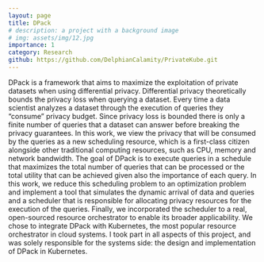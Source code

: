 ```yaml
---
layout: page
title: DPack
# description: a project with a background image
# img: assets/img/12.jpg
importance: 1
category: Research
github: https://github.com/DelphianCalamity/PrivateKube.git
---
```


DPack is a framework that aims to maximize the exploitation of private datasets when using differential privacy. Differential privacy theoretically bounds the privacy loss when querying a dataset. Every time a data scientist analyzes a dataset through the execution of queries they “consume” privacy budget. Since privacy loss is bounded there is only a finite number of queries that a dataset can answer before breaking the privacy guarantees. In this work, we view the privacy that will be consumed by the queries  as a new scheduling resource, which is a first-class citizen alongside other traditional computing resources, such as CPU, memory and network bandwidth. The goal of DPack is to execute queries in a schedule that maximizes the total number of queries that can be processed or the total utility that can be achieved given also the importance of each query. 
In this work, we reduce this scheduling problem to an optimization problem and implement a tool that simulates the dynamic arrival of data and queries and a scheduler that is responsible for allocating privacy resources for the execution of the queries. Finally, we incorporated the scheduler to a real, open-sourced resource orchestrator to enable its broader applicability. We chose to integrate DPack with Kubernetes, the most popular resource orchestrator in cloud systems. I took part in all aspects of this project, and was solely responsible for the systems side: the design and implementation of DPack in Kubernetes.
